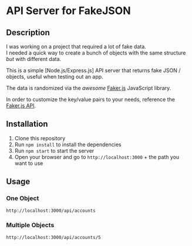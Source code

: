 # API Server for FakeJSON

## Description

I was working on a project that required a lot of fake data. <br>
I needed a quick way to create a bunch of objects with the same structure _but_ with different data. <br>

This is a simple [Node.js/Express.js] API server that returns fake JSON / objects, useful when testing out an app.

The data is randomized via the _awesome_ [Faker.js](https://fakerjs.dev) JavaScript library.

In order to customize the key/value pairs to your needs, reference the [Faker.js API](https://fakerjs.dev/api).

## Installation

1. Clone this repository
2. Run `npm install` to install the dependencies
3. Run `npm start` to start the server
4. Open your browser and go to `http://localhost:3000` + the path you want to use

## Usage

### One Object

`http://localhost:3000/api/accounts`

### Multiple Objects

`http://localhost:3000/api/accounts/5`
